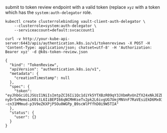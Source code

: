 submit to token review endpoint with a valid token (replace `xyz` with a token which has the `system:auth-delegator` role.

```
kubectl create clusterrolebinding vault-client-auth-delegator \
    --clusterrole=system:auth-delegator \
    --serviceaccount=default:svcaccount1
```

`curl -v http://your-kube-api-server:6443/apis/authentication.k8s.io/v1/tokenreviews -X POST -H 'Content-Type: application/json; chatset=utf-8' -H 'Authorization: Bearer xyz' -d @k8s-token-review.json`

```
{
  "kind": "TokenReview",
  "apiVersion": "authentication.k8s.io/v1",
  "metadata": {
    "creationTimestamp": null
  },
  "spec": {
    "token": "eyJhbGciOiJSUzI1NiIsImtpZCI6Ii1Qc1diYk5YTXBzR09qY3JXbmRvUnZfX24xNkJEZDRxWjZuVDZONzA0VzgifQ.eyJpc3MiOiJrdWJlcm5ldGVzL3NlcnZpY2VhY2NvdW50Iiwia3ViZXJuZXRlcy5pby9zZXJ2aWNlYWNjb3VudC9uYW1lc3BhY2UiOiJkZWZhdWx0Iiwia3ViZXJuZXRlcy5pby9zZXJ2aWNlYWNjb3VudC9zZWNyZXQubmFtZSI6InZhdWx0LWF1dGgtdG9rZW4tOHdwNmsiLCJrdWJlcm5ldGVzLmlvL3NlcnZpY2VhY2NvdW50L3NlcnZpY2UtYWNjb3VudC5uYW1lIjoidmF1bHQtYXV0aCIsImt1YmVybmV0ZXMuaW8vc2VydmljZWFjY291bnQvc2VydmljZS1hY2NvdW50LnVpZCI6ImM1NjAzNTM5LTI1MmUtNDI3OS04NzM0LThiN2YyMGZiMjU3NCIsInN1YiI6InN5c3RlbTpzZXJ2aWNlYWNjb3VudDpkZWZhdWx0OnZhdWx0LWF1dGgifQ.ANFfQF5c04sVdlxIGwWgauF_LCVsUD3vFSB5JAjFecYoDF3nn0kQkj70PU3N9ANIFdADZj24HsfR3fqbGv7s0E3sDj835xB4U5drE0u9FoldQAIgdd05zYVYA6jVM-nyDr5xMemo1iK0itL6IiBEPI66qNCMHKseTv2pk2L6ivgUG7UmjMNVnF7RaVEsiEkD6Mx03fIFyA9mAOOX3_xoakUbAwLroeyXRtBC6Ax7F3wgf8RNHrSzOPjIpcs6VrbgtOG0KxVAuaKgKDtsXguOcN6vFo3JNTkQNn_--cn31MMmud-p3V9eZKXPjP5Ou0WGPp_B9scWlPffhD0i9W5TIA"
  },
  "status": {
    "user": {}
  }
}
```
